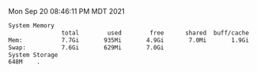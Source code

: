 Mon Sep 20 08:46:11 PM MDT 2021
```bash
System Memory
               total        used        free      shared  buff/cache   available
Mem:           7.7Gi       935Mi       4.9Gi       7.0Mi       1.9Gi       6.4Gi
Swap:          7.6Gi       629Mi       7.0Gi
System Storage
648M	.
```

